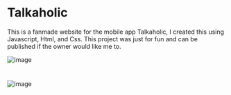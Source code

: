 # Talkaholic

This is a fanmade website for the mobile app Talkaholic, I created this using Javascript, Html, and Css. This project was just for fun and can be published if the owner would like me to.


![image](https://user-images.githubusercontent.com/76977420/220803074-f3dc4eac-cffa-46db-b9ad-ace8483eda95.png)

# 

![image](https://user-images.githubusercontent.com/76977420/220803110-ea04b583-f3b7-4895-bbc5-0c4858fbefff.png)
